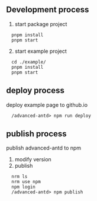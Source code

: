 ##  Development process

 
1. start package project

```
  pnpm install
  pnpm start 
```

2. start example project

```
  cd ./example/
  pnpm install
  pnpm start 
```

## deploy process

 deploy example page to github.io

```
  /advanced-antd> npm run deploy 
```

## publish process

 publish advanced-antd to npm 
 1. modify version
 2. publish
  

```
  nrm ls
  nrm use npm
  npm login
  /advanced-antd> npm publish

  ```
